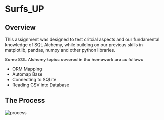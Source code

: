 # Surfs_UP

## Overview

This assignment was designed to test critcial aspects and our fundamental knowledge of SQL Alchemy, while building on our previous skills in matplotlib, pandas, numpy and other python libraries.

Some SQL Alchemy topics covered in the homework are as follows
* ORM Mapping
* Automap Base
* Connecting to SQLite
* Reading CSV into Database

## The Process

![process](https://user-images.githubusercontent.com/33049060/39083372-120cb076-4518-11e8-9639-ef49e5047ce9.png)

